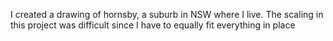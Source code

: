  I created a drawing of hornsby, a suburb in NSW where I live. The scaling in this project was difficult since I have to equally fit everything in place
